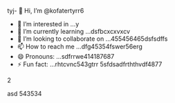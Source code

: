 tyj- 👋 Hi, I’m @kofatertyrr6
- 👀 I’m interested in ...y
- 🌱 I’m currently learning ...dsfbcxcxvxcv
- 💞️ I’m looking to collaborate on ...455456465dsfsdffs
- 📫 How to reach me ...dfg45354fswer56erg
- 😄 Pronouns: ...sdfrrwe414187687
- ⚡ Fun fact: ...rhtcvnc543gtrr
5sfdsadfrththvdf4877
<!---cbm
kofatertyrr/kofatertyrr is a ✨ special ✨ repository because its `README.md` (this file) appears on your GitHub profile.
You can click the Preview link to take a look at your changes.e2vbcc
--->2
asd
543534
